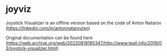 # joyviz
Joystick Visualizer is an offline version based on the code of Anton Natarov (https://linkedin.com/in/antonnatarov/en)

Original documentation can be found here (https://web.archive.org/web/20220818185347/http://www.teall.info/2019/03/joystick-visualizer.html)
